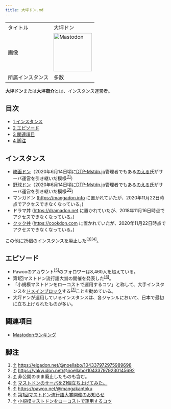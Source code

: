 ```yaml
---
title: 大坪ドン.md
---
```

<div>

|                  |                                                                                                                                                                                                                                                                                                        |
|------------------|--------------------------------------------------------------------------------------------------------------------------------------------------------------------------------------------------------------------------------------------------------------------------------------------------------|
| タイトル         | 大坪ドン                                                                                                                                                                                                                                                                                               |
| 画像             | [<img src="/images/thumb/0/00/Mastodon_logo.png/120px-Mastodon_logo.png" srcset="/images/thumb/0/00/Mastodon_logo.png/180px-Mastodon_logo.png 1.5x, /images/0/00/Mastodon_logo.png 2x" width="120" height="120" alt="Mastodon" />](/%E3%83%95%E3%82%A1%E3%82%A4%E3%83%AB:Mastodon_logo.png "Mastodon") |
| 所属インスタンス | 多数                                                                                                                                                                                                                                                                                                   |

  
**大坪ドン**または**大坪商介**とは、インスタンス運営者。

<div>

<div lang="ja" dir="ltr">

## 目次

</div>

-   [1 インスタンス](#.E3.82.A4.E3.83.B3.E3.82.B9.E3.82.BF.E3.83.B3.E3.82.B9)
-   [2 エピソード](#.E3.82.A8.E3.83.94.E3.82.BD.E3.83.BC.E3.83.89)
-   [3 関連項目](#.E9.96.A2.E9.80.A3.E9.A0.85.E7.9B.AE)
-   [4 脚注](#.E8.84.9A.E6.B3.A8)

</div>

## インスタンス

-   [映画ドン](/%E6%98%A0%E7%94%BB%E3%83%89%E3%83%B3 "映画ドン")（2020年6月14日頃に[DTP-Mstdn.jp](/DTP-Mstdn.jp "DTP-Mstdn.jp")管理者でもある<a href="https://dtp-mstdn.jp/@noellabo" rel="nofollow">のえる</a>氏がサーバ運営を引き継いだ模様<sup>[\[1\]](#cite_note-1)</sup>）
-   [野球ドン](/%E9%87%8E%E7%90%83%E3%83%89%E3%83%B3 "野球ドン")（2020年6月14日頃に[DTP-Mstdn.jp](/DTP-Mstdn.jp "DTP-Mstdn.jp")管理者でもある<a href="https://dtp-mstdn.jp/@noellabo" rel="nofollow">のえる</a>氏がサーバ運営を引き継いだ模様<sup>[\[2\]](#cite_note-2)</sup>）
-   マンガドン (https://mangadon.info に置かれていたが、2020年11月22日時点でアクセスできなくなっている。)
-   ドラマ丼 (https://dramadon.net に置かれていたが、2018年11月16日時点でアクセスできなくなっている。)
-   [クック丼](/%E3%82%AF%E3%83%83%E3%82%AF%E4%B8%BC "クック丼") (https://cookdon.com に置かれていたが、2020年11月22日時点でアクセスできなくなっている。)

この他に25個のインスタンスを廃止した<sup>[\[3\]](#cite_note-3)[\[4\]](#cite_note-4)</sup>。

## エピソード

-   Pawooのアカウント<sup>[\[5\]](#cite_note-5)</sup>のフォロワーは8,460人を超えている。
-   第1回マストドン流行語大賞の開催を発表した<sup>[\[6\]](#cite_note-6)</sup>。
-   「小規模マストドンをローコストで運用するコツ」と称して、大手インスタンスを[ドメインブロック](/%E3%83%89%E3%83%A1%E3%82%A4%E3%83%B3%E3%83%96%E3%83%AD%E3%83%83%E3%82%AF "ドメインブロック")する<sup>[\[7\]](#cite_note-7)</sup>ことを勧めている。
-   大坪ドンが運用しているインスタンスは、各ジャンルにおいて、日本で最初に立ち上げられたものが多い。

## 関連項目

-   [Mastodonランキング](/Mastodon%E3%83%A9%E3%83%B3%E3%82%AD%E3%83%B3%E3%82%B0 "Mastodonランキング")

## 脚注

<div>

1.  [↑](#cite_ref-1) <a href="https://eigadon.net/@noellabo/104337972975989698" rel="nofollow">https://eigadon.net/@noellabo/104337972975989698</a>
2.  [↑](#cite_ref-2) <a href="https://yakyudon.net/@noellabo/104337979230145692" rel="nofollow">https://yakyudon.net/@noellabo/104337979230145692</a>
3.  [↑](#cite_ref-3) 非公開のまま廃止したものも含む。
4.  [↑](#cite_ref-4) <a href="http://mangaloid.jp/?p=2948" rel="nofollow">マストドンのサーバを21個立ち上げてみた。</a>
5.  [↑](#cite_ref-5) <a href="https://pawoo.net/@mangakantoku" rel="nofollow">https://pawoo.net/@mangakantoku</a>
6.  [↑](#cite_ref-6) <a href="http://mangaloid.jp/?p=2854" rel="nofollow">第1回マストドン流行語大賞開催のお知らせ</a>
7.  [↑](#cite_ref-7) <a href="http://mangaloid.jp/?p=3144&amp;" rel="nofollow">小規模マストドンをローコストで運用するコツ</a>

</div>

</div>
